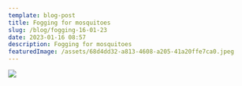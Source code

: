 ```yaml
---
template: blog-post
title: Fogging for mosquitoes
slug: /blog/fogging-16-01-23
date: 2023-01-16 08:57
description: Fogging for mosquitoes
featuredImage: /assets/68d4dd32-a813-4608-a205-41a20ffe7ca0.jpeg
---
```

![](/assets/5249fd6e-4445-403e-9ccc-75b163d7946f.png)